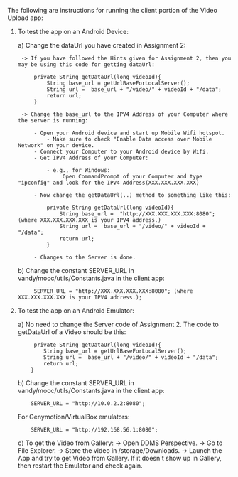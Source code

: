 The following are instructions for running the client portion of the Video Upload app:

1) To test the app on an Android Device:

	a) Change the dataUrl you have created in Assignment 2:
		
		-> If you have followed the Hints given for Assignment 2, then you may be using this code for getting dataUrl:
		
		    private String getDataUrl(long videoId){
			    String base_url = getUrlBaseForLocalServer();
				String url =  base_url + "/video/" + videoId + "/data";
				return url;
            }
			
		-> Change the base_url to the IPV4 Address of your Computer where the server is running:
		
		    - Open your Android device and start up Mobile Wifi hotspot.
		        - Make sure to check "Enable Data access over Mobile Network" on your device.
			- Connect your Computer to your Android device by Wifi.
			- Get IPV4 Address of your Computer:
			
				- e.g., for Windows:
					 Open CommandPrompt of your Computer and type "ipconfig" and look for the IPV4 Address(XXX.XXX.XXX.XXX)
			
			- Now change the getDataUrl(..) method to something like this:
				
				private String getDataUrl(long videoId){
					String base_url =  "http://XXX.XXX.XXX.XXX:8080"; (where XXX.XXX.XXX.XXX is your IPV4 address.)
					String url =  base_url + "/video/" + videoId + "/data";
					return url;
				}
			
			- Changes to the Server is done.
			
	b) Change the constant SERVER_URL in vandy/mooc/utils/Constants.java in the client app:
		    
			SERVER_URL = "http://XXX.XXX.XXX.XXX:8080"; (where XXX.XXX.XXX.XXX is your IPV4 address.);
 
 	
2)  To test the app on an Android Emulator:

    a) No need to change the Server code of Assignment 2.  The code to getDataUrl of a Video should be this:
	        
			 private String getDataUrl(long videoId){
			    String base_url = getUrlBaseForLocalServer();
				String url =  base_url + "/video/" + videoId + "/data";
				return url;
            }
	
	b) Change the constant SERVER_URL in vandy/mooc/utils/Constants.java in the client app:
		    
			SERVER_URL = "http://10.0.2.2:8080";
			
	   For Genymotion/VirtualBox emulators:
		
			SERVER_URL = "http://192.168.56.1:8080";
    
    
	c) To get the Video from Gallery:
	    -> Open DDMS Perspective.
		-> Go to File Explorer.
		-> Store the video in  /storage/Downloads.
		-> Launch the App and try to get Video from Gallery. If it doesn't show up in Gallery, then restart the Emulator and check again.
				
	

			    
			          
